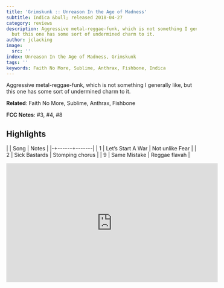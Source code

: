 ```yaml
---
title: 'Grimskunk :: Unreason In the Age of Madness'
subtitle: Indica &bull; released 2018-04-27
category: reviews
description: Aggressive metal-reggae-funk, which is not something I generally like,
  but this one has some sort of undermined charm to it.
author: jclacking
image:
  src: ''
index: Unreason In the Age of Madness, Grimskunk
tags: ''
keywords: Faith No More, Sublime, Anthrax, Fishbone, Indica
---
```

Aggressive metal-reggae-funk, which is not something I generally like, but this one has some sort of undermined charm to it.<!--more-->

**Related**: Faith No More, Sublime, Anthrax, Fishbone

**FCC Notes**: #3, #4, #8

## Highlights

| | Song | Notes |
|-+------+-------|
| 1 | Let’s Start A War | Not unlike Fear |
| 2 | Sick Bastards | Stomping chorus |
| 9 | Same Mistake | Reggae flavah |

<div class="tlo-detail-video"><iframe width="560" height="315" src="https://www.youtube.com/embed/I8iYTbp4idI" frameborder="0" allow="autoplay; encrypted-media" allowfullscreen></iframe></div>

